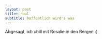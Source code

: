 ```yaml
---
layout: post
title: real
subtitle: hoffentlich wird's was
---
```


Abgesagt, ich chill mit Rosalie in den Bergen :)